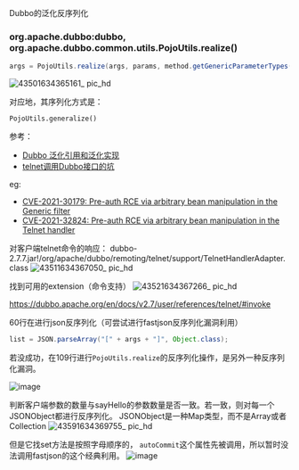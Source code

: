 Dubbo的泛化反序列化
### org.apache.dubbo:dubbo, org.apache.dubbo.common.utils.PojoUtils.realize()

```java
args = PojoUtils.realize(args, params, method.getGenericParameterTypes());
```

![43501634365161_ pic_hd](https://user-images.githubusercontent.com/30398606/137576239-6890d558-b108-4647-a510-afc4c8868dc2.jpg)

对应地，其序列化方式是：
```
PojoUtils.generalize()
```
参考：
- [Dubbo 泛化引用和泛化实现](https://developer.aliyun.com/article/724533)
- [telnet调用Dubbo接口的坑](https://www.jianshu.com/p/bbb1c92cb113)

eg:
- [CVE-2021-30179: Pre-auth RCE via arbitrary bean manipulation in the Generic filter](https://securitylab.github.com/research/apache-dubbo/)
- [CVE-2021-32824: Pre-auth RCE via arbitrary bean manipulation in the Telnet handler](https://securitylab.github.com/research/apache-dubbo/)


对客户端telnet命令的响应：
dubbo-2.7.7.jar!/org/apache/dubbo/remoting/telnet/support/TelnetHandlerAdapter.class
![43511634367050_ pic_hd](https://user-images.githubusercontent.com/30398606/137577065-02161900-7d1c-4029-b02b-5b79ef4b9bda.jpg)


找到可用的extension（命令支持）
![43521634367266_ pic_hd](https://user-images.githubusercontent.com/30398606/137577200-a8bf698e-c43b-499a-886d-b762759f7272.jpg)


https://dubbo.apache.org/en/docs/v2.7/user/references/telnet/#invoke

60行在进行json反序列化（可尝试进行fastjson反序列化漏洞利用）
```java
list = JSON.parseArray("[" + args + "]", Object.class);
```
若没成功，在109行进行`PojoUtils.realize`的反序列化操作，是另外一种反序列化漏洞。

![image](https://user-images.githubusercontent.com/30398606/137577763-852d9c6b-33f9-491f-8d9b-8eefa238eaae.png)


判断客户端参数的数量与sayHello的参数数量是否一致。若一致，则对每一个JSONObject都进行反序列化。
JSONObject是一种Map类型，而不是Array或者Collection
![43591634369755_ pic_hd](https://user-images.githubusercontent.com/30398606/137578474-d32fb36c-09ce-4d59-b514-a422569f5455.jpg)

但是它找set方法是按照字母顺序的，
`autoCommit`这个属性先被调用，所以暂时没法调用fastjson的这个经典利用。
![image](https://user-images.githubusercontent.com/30398606/137578913-4aad7612-c4e2-49d9-b595-b8c0ae29ff60.png)

